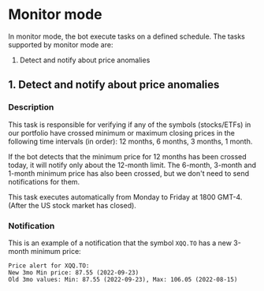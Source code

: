 # Monitor mode

In monitor mode, the bot execute tasks on a defined schedule.
The tasks supported by monitor mode are:

1. Detect and notify about price anomalies

## 1. Detect and notify about price anomalies

### Description

This task is responsible for verifying if any of the symbols (stocks/ETFs) in
our portfolio have crossed minimum or maximum closing prices in the following
time intervals (in order): 12 months, 6 months, 3 months, 1 month.

If the bot detects that the minimum price for 12 months has been crossed today,
it will notify only about the 12-month limit. The 6-month, 3-month and 1-month
minimum price has also been crossed, but we don't need to send notifications for
them.

This task executes automatically from Monday to Friday at 1800 GMT-4.
(After the US stock market has closed).

### Notification

This is an example of a notification that the symbol `XQQ.TO` has a new 3-month
minimum price:

```text
Price alert for XQQ.TO:
New 3mo Min price: 87.55 (2022-09-23)
Old 3mo values: Min: 87.55 (2022-09-23), Max: 106.05 (2022-08-15)
```
